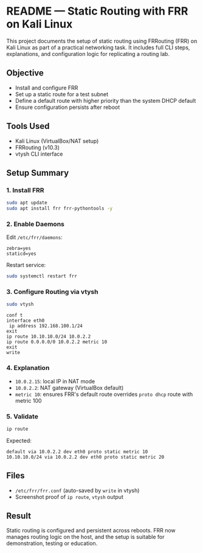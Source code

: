 # README — Static Routing with FRR on Kali Linux

This project documents the setup of static routing using FRRouting (FRR) on Kali Linux as part of a practical networking task. It includes full CLI steps, explanations, and configuration logic for replicating a routing lab.

## Objective
- Install and configure FRR
- Set up a static route for a test subnet
- Define a default route with higher priority than the system DHCP default
- Ensure configuration persists after reboot

## Tools Used
- Kali Linux (VirtualBox/NAT setup)
- FRRouting (v10.3)
- vtysh CLI interface

## Setup Summary

### 1. Install FRR
```bash
sudo apt update
sudo apt install frr frr-pythontools -y
```

### 2. Enable Daemons
Edit `/etc/frr/daemons`:
```
zebra=yes
staticd=yes
```
Restart service:
```bash
sudo systemctl restart frr
```

### 3. Configure Routing via vtysh
```bash
sudo vtysh
```
```vtysh
conf t
interface eth0
 ip address 192.168.100.1/24
exit
ip route 10.10.10.0/24 10.0.2.2
ip route 0.0.0.0/0 10.0.2.2 metric 10
exit
write
```

### 4. Explanation
- `10.0.2.15`: local IP in NAT mode
- `10.0.2.2`: NAT gateway (VirtualBox default)
- `metric 10`: ensures FRR's default route overrides `proto dhcp` route with metric 100

### 5. Validate
```bash
ip route
```
Expected:
```
default via 10.0.2.2 dev eth0 proto static metric 10
10.10.10.0/24 via 10.0.2.2 dev eth0 proto static metric 20
```

## Files
- `/etc/frr/frr.conf` (auto-saved by `write` in vtysh)
- Screenshot proof of `ip route`, `vtysh` output

## Result
Static routing is configured and persistent across reboots. FRR now manages routing logic on the host, and the setup is suitable for demonstration, testing or education.

